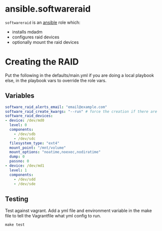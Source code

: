 # ansible.softwareraid
`softwareraid` is an [ansible](http://www.ansible.com) role which: 
 * installs mdadm
 * configures raid devices
 * optionally mount the raid devices 

# Creating the RAID
Put the following in the defaults/main.yml if you are doing a local playbook else, in the playbook vars to override the role vars.

## Variables
```yaml
software_raid_alerts_email: "email@example.com"
software_raid_create_kwargs: "--run" # force the creation if there are any prompts
software_raid_devices:
- device: /dev/md0
  level: 0
  components:
    - /dev/sdb
    - /dev/sdc
  filesystem_type: "ext4"
  mount_point: "/mnt/volume"
  mount_options: "noatime,noexec,nodiratime"
  dump: 0
  passno: 0
- device: /dev/md1
  level: 1
  components:
    - /dev/sdd
    - /dev/sde
```

## Testing

Test against vagrant. Add a yml file and environment variable in the 
make file to tell the Vagrantfile what yml config to run.

```
make test
```
